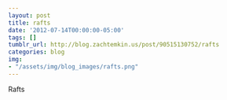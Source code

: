 ```yaml
---
layout: post
title: rafts
date: '2012-07-14T00:00:00-05:00'
tags: []
tumblr_url: http://blog.zachtemkin.us/post/90515130752/rafts
categories: blog
img:
- "/assets/img/blog_images/rafts.png" 
---
```

Rafts
